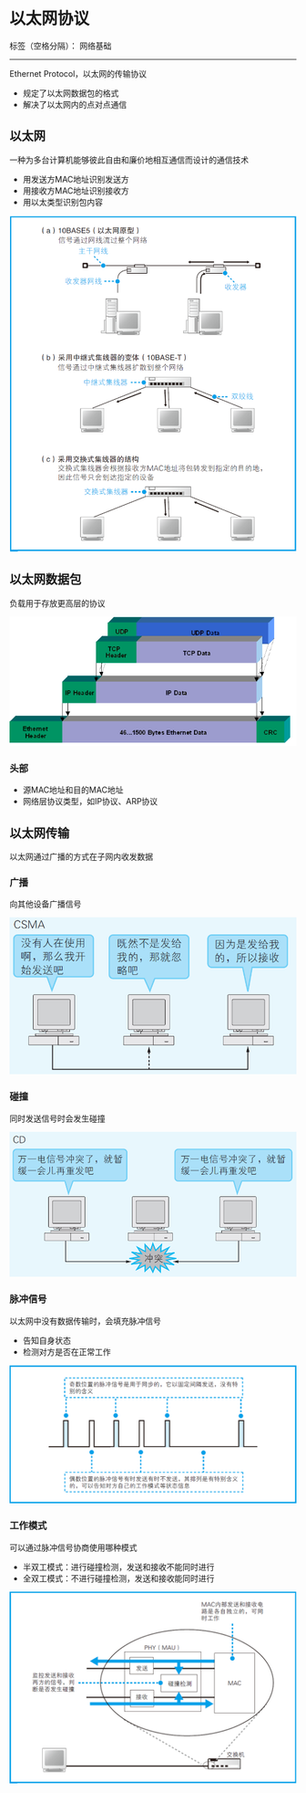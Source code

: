 # 以太网协议

标签（空格分隔）： 网络基础

---

Ethernet Protocol，以太网的传输协议

* 规定了以太网数据包的格式
* 解决了以太网内的点对点通信

## 以太网

一种为多台计算机能够彼此自由和廉价地相互通信而设计的通信技术

* 用发送方MAC地址识别发送方
* 用接收方MAC地址识别接收方
* 用以太类型识别包内容

![以太网](https://raw.githubusercontent.com/wchaochao/images/master/gitbook-network-base/ethernet.png)

## 以太网数据包

负载用于存放更高层的协议

![以太网数据包](https://raw.githubusercontent.com/wchaochao/images/master/gitbook-network-base/tcp-package.png)

### 头部

* 源MAC地址和目的MAC地址
* 网络层协议类型，如IP协议、ARP协议

## 以太网传输

以太网通过广播的方式在子网内收发数据

### 广播

向其他设备广播信号

![CSMA机制](https://raw.githubusercontent.com/wchaochao/images/master/gitbook-computer-base/ethernet-CSMA.png)

### 碰撞

同时发送信号时会发生碰撞

![CD机制](https://raw.githubusercontent.com/wchaochao/images/master/gitbook-computer-base/ethernet-CD.png)

### 脉冲信号

以太网中没有数据传输时，会填充脉冲信号

* 告知自身状态
* 检测对方是否在正常工作

![脉冲信号](https://raw.githubusercontent.com/wchaochao/images/master/gitbook-network-base/pulse.png)

### 工作模式

可以通过脉冲信号协商使用哪种模式

* 半双工模式：进行碰撞检测，发送和接收不能同时进行
* 全双工模式：不进行碰撞检测，发送和接收能同时进行

![工作模式](https://raw.githubusercontent.com/wchaochao/images/master/gitbook-network-base/work-mode.png)
